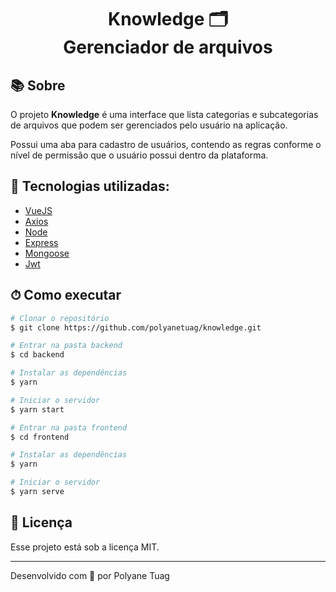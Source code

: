 <h1 align="center">  
  Knowledge 🗂 <br/> Gerenciador de arquivos
</h1>

## 📚 Sobre

O projeto **Knowledge** é uma interface que lista categorias e subcategorias de arquivos que podem ser gerenciados pelo usuário na aplicação. 

Possui uma aba para cadastro de usuários, contendo as regras conforme o nível de permissão que o usuário possui dentro da plataforma.

## 🚀 Tecnologias utilizadas:

- [VueJS](https://vuejs.org/)
- [Axios](https://axios-http.com/ptbr/docs/intro)
- [Node](https://nodejs.org/pt)
- [Express](https://developer.mozilla.org/pt-BR/docs/Learn/Server-side/Express_Nodejs/Introduction)
- [Mongoose](https://mongoosejs.com/docs/)
- [Jwt](https://www.npmjs.com/package/jsonwebtoken)

## ⏱ Como executar

```bash
# Clonar o repositório
$ git clone https://github.com/polyanetuag/knowledge.git

# Entrar na pasta backend
$ cd backend

# Instalar as dependências
$ yarn 

# Iniciar o servidor
$ yarn start

# Entrar na pasta frontend
$ cd frontend

# Instalar as dependências
$ yarn 

# Iniciar o servidor
$ yarn serve


```

## 📝 Licença

Esse projeto está sob a licença MIT.

---
Desenvolvido com 💜 por Polyane Tuag
